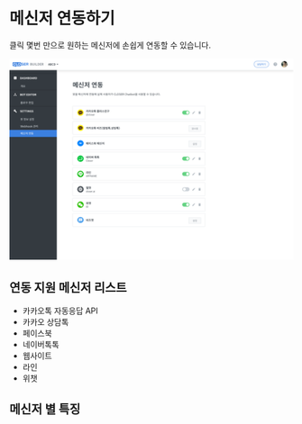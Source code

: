 # 메신저 연동하기

클릭 몇번 만으로 원하는 메신저에 손쉽게 연동할 수 있습니다.

![](../.gitbook/assets/builder_%20%283%29.png)

## 연동 지원 메신저 리스트

* 카카오톡 자동응답 API
* 카카오 상담톡 
* 페이스북
* 네이버톡톡
* 웹사이트
* 라인
* 위챗

## 메신저 별 특징


